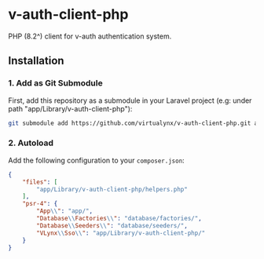 # v-auth-client-php

PHP (8.2^) client for v-auth authentication system.

## Installation

### 1. Add as Git Submodule
First, add this repository as a submodule in your Laravel project (e.g: under path "app/Library/v-auth-client-php"):

```bash
git submodule add https://github.com/virtualynx/v-auth-client-php.git app/Library/v-auth-client-php
```
### 2. Autoload
Add the following configuration to your `composer.json`:

```json
{
    "files": [
        "app/Library/v-auth-client-php/helpers.php"
    ],
    "psr-4": {
        "App\\": "app/",
        "Database\\Factories\\": "database/factories/",
        "Database\\Seeders\\": "database/seeders/",
        "VLynx\\Sso\\": "app/Library/v-auth-client-php/"
    }
}
```
